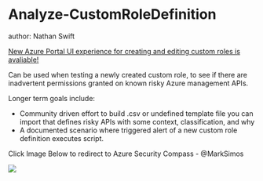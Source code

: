# Analyze-CustomRoleDefinition
author: Nathan Swift

[New Azure Portal UI experience for creating and editing custom roles is avaliable!](https://techcommunity.microsoft.com/t5/azure-active-directory-identity/creating-custom-roles-in-the-azure-portal-is-now-in-public/ba-p/1144697)

Can be used when testing a newly created custom role, to see if there are inadvertent permissions granted on known risky Azure management APIs. 

Longer term goals include:

* Community driven effort to build .csv or undefined template file you can import that defines risky APIs with some context, classification, and why
* A documented scenario where triggered alert of a new custom role definition executes script.

Click Image Below to redirect to Azure Security Compass - @MarkSimos

<a href="https://github.com/MarkSimos/MicrosoftSecurity/blob/master/Azure%20Security%20Compass%201.1/AzureSecurityCompassIndex.md" target="_blank">
    <img src="https://github.com/swiftsolves-msft/RiskyAPIs/blob/master/images/customroleguidance.png"/>
</a>